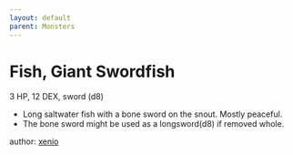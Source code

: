 ```yaml
---
layout: default
parent: Monsters 
--- 
```

# Fish, Giant Swordfish
3 HP, 12 DEX, sword (d8)  
- Long saltwater fish with a bone sword on the snout.   Mostly peaceful.  
- The bone sword might be used as a longsword(d8) if removed whole.  

author: [xenio](https://xenioinabottle.blogspot.com) 
